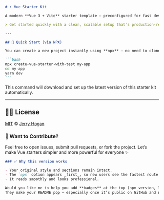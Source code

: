````md
# ⚡️ Vue Starter Kit

A modern **Vue 3 + Vite** starter template — preconfigured for fast development, unit testing, and API mocking.

> Get started quickly with a clean, scalable setup that’s production-ready out of the box.

---

## 🚀 Quick Start (via NPX)

You can create a new project instantly using **npx** — no need to clone manually:

```bash
npx create-vue-starter-with-test my-app
cd my-app
yarn dev
```
````

This command will download and set up the latest version of this starter kit automatically.

---

## 🧑‍🏫 License

[MIT](./LICENSE) © [Jerry Hogan](https://github.com/hdjerry)

### 💬 Want to Contribute?

Feel free to open issues, submit pull requests, or fork the project.
Let’s make Vue starters simpler and more powerful for everyone ✨

```md
### ✅ Why this version works

- Your original style and sections remain intact.
- The `npx` option appears _first_, so new users see the fastest route.
- It reads smoothly and looks professional.

Would you like me to help you add **badges** at the top (npm version, license, build status, etc.)?
They make your README pop — especially once it’s public on GitHub and npm.
```
